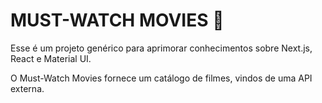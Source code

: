 # MUST-WATCH MOVIES 🎥

Esse é um projeto genérico para aprimorar conhecimentos sobre Next.js, React e Material UI.

O Must-Watch Movies fornece um catálogo de filmes, vindos de uma API externa.
